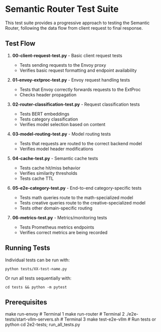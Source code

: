 # Semantic Router Test Suite

This test suite provides a progressive approach to testing the Semantic Router, following the data flow from client request to final response.

## Test Flow

1. **00-client-request-test.py** - Basic client request tests
   - Tests sending requests to the Envoy proxy
   - Verifies basic request formatting and endpoint availability

2. **01-envoy-extproc-test.py** - Envoy request handling tests
   - Tests that Envoy correctly forwards requests to the ExtProc
   - Checks header propagation

3. **02-router-classification-test.py** - Request classification tests
   - Tests BERT embeddings
   - Tests category classification
   - Verifies model selection based on content

4. **03-model-routing-test.py** - Model routing tests
   - Tests that requests are routed to the correct backend model
   - Verifies model header modifications

5. **04-cache-test.py** - Semantic cache tests
   - Tests cache hit/miss behavior
   - Verifies similarity thresholds
   - Tests cache TTL

6. **05-e2e-category-test.py** - End-to-end category-specific tests 
   - Tests math queries route to the math-specialized model
   - Tests creative queries route to the creative-specialized model
   - Tests other domain-specific routing

7. **06-metrics-test.py** - Metrics/monitoring tests
   - Tests Prometheus metrics endpoints
   - Verifies correct metrics are being recorded

## Running Tests

Individual tests can be run with:

```
python tests/XX-test-name.py
```

Or run all tests sequentially with:

```
cd tests && python -m pytest
```

## Prerequisites

make run-envoy    # Terminal 1
make run-router   # Terminal 2
./e2e-tests/start-vllm-servers.sh    # Terminal 3
make test-e2e-vllm                   # Run tests or python cd 2e2-tests; run_all_tests.py